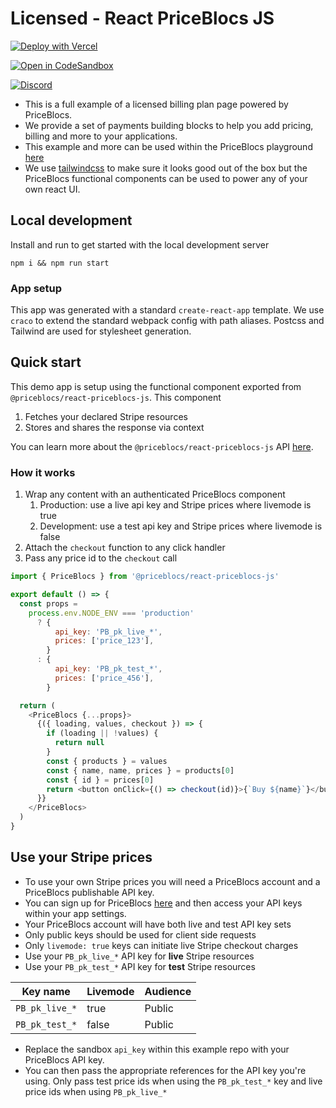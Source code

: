 # Licensed - React PriceBlocs JS

[![Deploy with Vercel](https://vercel.com/button)](https://vercel.com/new/clone?repository-url=https%3A%2F%2Fgithub.com%2FPriceBlocs%2Freact-priceblocs-js%2Ftree%2Fmain%2Fexamples%2Flicensed&demo-title=PriceBlocs%20-%20Licensed%20Billing%20Plan&demo-description=Example%20react%20app%20for%20setting%20up%20a%20licensed%20billing%20plan%2C%20complete%20with%20checkout%20via%20PriceBlocs%20and%20Stripe&demo-url=https%3A%2F%2Fpriceblocs.com%2Fplay%3Fplan%3Dlicensed)

[![Open in CodeSandbox](https://img.shields.io/badge/Open%20in-CodeSandbox-blue?style=flat-square&logo=codesandbox)](https://githubbox.com/PriceBlocs/react-priceblocs-js/tree/main/examples/licensed)

[![Discord](https://badgen.net/badge/icon/discord?icon=discord&label=Get%20support%20on)](https://discord.gg/PhFdFD2HvU)

- This is a full example of a licensed billing plan page powered by PriceBlocs.
- We provide a set of payments building blocks to help you add pricing, billing and more to your applications.
- This example and more can be used within the PriceBlocs playground [here](https://priceblocs.com/play)
- We use [tailwindcss](https://tailwindcss.com/) to make sure it looks good out of the box but the PriceBlocs functional components can be used to power any of your own react UI.

## Local development

Install and run to get started with the local development server

```
npm i && npm run start
```

### App setup

This app was generated with a standard `create-react-app` template.
We use `craco` to extend the standard webpack config with path aliases.
Postcss and Tailwind are used for stylesheet generation.

## Quick start

This demo app is setup using the functional component exported from `@priceblocs/react-priceblocs-js`. This component

1. Fetches your declared Stripe resources
2. Stores and shares the response via context

You can learn more about the `@priceblocs/react-priceblocs-js` API [here](https://github.com/PriceBlocs/react-priceblocs-js#quick-start).

### How it works

1. Wrap any content with an authenticated PriceBlocs component
   1. Production: use a live api key and Stripe prices where livemode is true
   2. Development: use a test api key and Stripe prices where livemode is false
2. Attach the `checkout` function to any click handler
3. Pass any price id to the `checkout` call

```javascript
import { PriceBlocs } from '@priceblocs/react-priceblocs-js'

export default () => {
  const props =
    process.env.NODE_ENV === 'production'
      ? {
          api_key: 'PB_pk_live_*',
          prices: ['price_123'],
        }
      : {
          api_key: 'PB_pk_test_*',
          prices: ['price_456'],
        }

  return (
    <PriceBlocs {...props}>
      {({ loading, values, checkout }) => {
        if (loading || !values) {
          return null
        }
        const { products } = values
        const { name, name, prices } = products[0]
        const { id } = prices[0]
        return <button onClick={() => checkout(id)}>{`Buy ${name}`}</button>
      }}
    </PriceBlocs>
  )
}
```

## Use your Stripe prices

- To use your own Stripe prices you will need a PriceBlocs account and a PriceBlocs publishable API key.
- You can sign up for PriceBlocs [here](https://priceblocs.com/signup) and then access your API keys within your app settings.
- Your PriceBlocs account will have both live and test API key sets
- Only public keys should be used for client side requests
- Only `livemode: true` keys can initiate live Stripe checkout charges
- Use your `PB_pk_live_*` API key for **live** Stripe resources
- Use your `PB_pk_test_*` API key for **test** Stripe resources

| Key name       | Livemode | Audience |
| -------------- | -------- | -------- |
| `PB_pk_live_*` | true     | Public   |
| `PB_pk_test_*` | false    | Public   |

- Replace the sandbox `api_key` within this example repo with your PriceBlocs API key.
- You can then pass the appropriate references for the API key you're using. Only pass test price ids when using the `PB_pk_test_*` key and live price ids when using `PB_pk_live_*`
